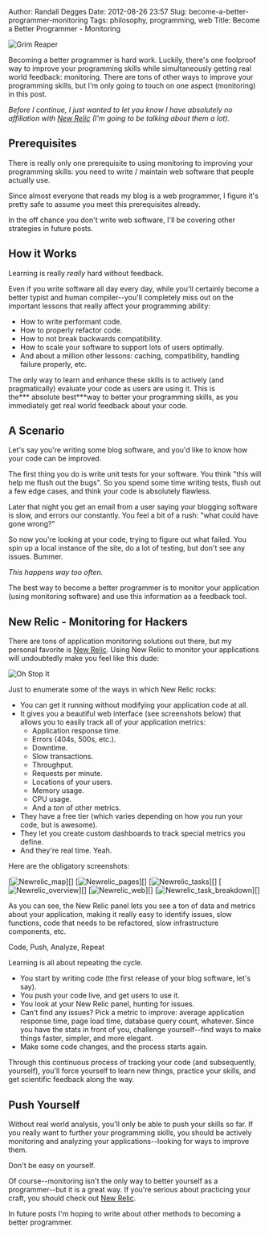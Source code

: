 Author: Randall Degges
Date: 2012-08-26 23:57
Slug: become-a-better-programmer-monitoring
Tags: philosophy, programming, web
Title: Become a Better Programmer - Monitoring


![Grim Reaper][]

Becoming a better programmer is hard work. Luckily, there's one foolproof way to
improve your programming skills while simultaneously getting real world
feedback: monitoring. There are tons of other ways to improve your programming
skills, but I'm only going to touch on one aspect (monitoring) in this post.

*Before I continue, I just wanted to let you know I have absolutely no
affiliation with [New Relic][] (I'm going to be talking about them a lot).*


## Prerequisites

There is really only one prerequisite to using monitoring to improving your
programming skills: you need to write / maintain web software that people
actually use.

Since almost everyone that reads my blog is a web programmer, I figure it's
pretty safe to assume you meet this prerequisites already.

In the off chance you don't write web software, I'll be covering other
strategies in future posts.


## How it Works

Learning is really *really* hard without feedback.

Even if you write software all day every day, while you'll certainly become a
better typist and human compiler--you'll completely miss out on the important
lessons that really affect your programming ability:

-   How to write performant code.
-   How to properly refactor code.
-   How to not break backwards compatibility.
-   How to scale your software to support lots of users optimally.
-   And about a million other lessons: caching, compatibility, handling failure
    properly, etc.

The only way to learn and enhance these skills is to actively (and
pragmatically) evaluate your code as users are using it. This is the*** absolute
best***way to better your programming skills, as you immediately get real world
feedback about your code.


## A Scenario

Let's say you're writing some blog software, and you'd like to know how your
code can be improved.

The first thing you do is write unit tests for your software. You think "this
will help me flush out the bugs". So you spend some time writing tests, flush
out a few edge cases, and think your code is absolutely flawless.

Later that night you get an email from a user saying your blogging software is
slow, and errors our constantly. You feel a bit of a rush: "what could have gone
wrong?"

So now you're looking at your code, trying to figure out what failed. You spin
up a local instance of the site, do a lot of testing, but don't see any issues.
Bummer.

*This happens way too often.*

The best way to become a better programmer is to monitor your application (using
monitoring software) and use this information as a feedback tool.


## New Relic - Monitoring for Hackers

There are tons of application monitoring solutions out there, but my personal
favorite is [New Relic][New Relic]. Using New Relic to monitor your applications will
undoubtedly make you feel like this dude:

![Oh Stop It][]

Just to enumerate some of the ways in which New Relic rocks:

-   You can get it running without modifying your application code at all.
-   It gives you a beautiful web interface (see screenshots below) that allows
    you to easily track all of your application metrics:
    -   Application response time.
    -   Errors (404s, 500s, etc.).
    -   Downtime.
    -   Slow transactions.
    -   Throughput.
    -   Requests per minute.
    -   Locations of your users.
    -   Memory usage.
    -   CPU usage.
    -   And a *ton* of other metrics. 
-   They have a free tier (which varies depending on how you run your code, but
    is awesome).
-   They let you create custom dashboards to track special metrics you define.
-   And they're real time. Yeah.

Here are the obligatory screenshots:

[![Newrelic_map][]][] [![Newrelic_pages][]][] [![Newrelic_tasks][]][]
[![Newrelic_overview][]][] [![Newrelic_web][]][]
[![Newrelic_task_breakdown][]][]

As you can see, the New Relic panel lets you see a ton of data and metrics about
your application, making it really easy to identify issues, slow functions, code
that needs to be refactored, slow infrastructure components, etc.

Code, Push, Analyze, Repeat

Learning is all about repeating the cycle.

-   You start by writing code (the first release of your blog software, let's
    say).
-   You push your code live, and get users to use it.
-   You look at your New Relic panel, hunting for issues.
-   Can't find any issues? Pick a metric to improve: average application
    response time, page load time, database query count, whatever. Since you
    have the stats in front of you, challenge yourself--find ways to make things
    faster, simpler, and more elegant.
-   Make some code changes, and the process starts again.

Through this continuous process of tracking your code (and subsequently,
yourself), you'll force yourself to learn new things, practice your skills, and
get scientific feedback along the way.


## Push Yourself

Without real world analysis, you'll only be able to push your skills so far. If
you really want to further your programming skills, you should be actively
monitoring and analyzing your applications--looking for ways to improve them.

Don't be easy on yourself.

Of course--monitoring isn't the only way to better yourself as a programmer--but
it is a great way. If you're serious about practicing your craft, you should
check out [New Relic][New Relic].

In future posts I'm hoping to write about other methods to becoming a better
programmer.


  [Grim Reaper]: /static/images/2012/grim_reaper_gesturing.png "Grim Reaper Gesturing"
  [New Relic]: http://newrelic.com/ "NewRelic - Shit just got real for programmers."
  [Oh Stop It]: http://getfile9.posterous.com/getfile/files.posterous.com/temp-2012-08-26/HxkrCyqIIuEbzEBabjkjopgChggFwoGIwvmDqJHHGbxqepEqhDekCqsbpBtp/oh-stop-it.png.scaled696.png "Oh Stop It!"
  [Newrelic_map]: http://getfile2.posterous.com/getfile/files.posterous.com/temp-2012-08-26/eEpnglEfotluvoJjHzjIcudIsysGreDtwxsbDdzIuGqpFofchlDulupjDdxt/newrelic_map.png.scaled696.png
  [Newrelic_pages]: http://getfile7.posterous.com/getfile/files.posterous.com/temp-2012-08-26/IkmJfqfDHtaHjrEfzAnmnveCHwDpydEyBfbkuyfcHhpJwBHmEBIFgjefecik/newrelic_pages.png.scaled696.png
  [Newrelic_tasks]: http://getfile3.posterous.com/getfile/files.posterous.com/temp-2012-08-26/HzgHlzrmwhzkDbcDEvJilyipmiIwypzqizmfEnAeuvClfGCfIuztjHgCxImj/newrelic_tasks.png.scaled696.png
  [Newrelic_overview]: http://getfile0.posterous.com/getfile/files.posterous.com/temp-2012-08-26/JuHyxljetFocnhwDkibufBAlGGFdasmByoJCtbFwpffloopbJkcEkpflvFvq/newrelic_overview.png.scaled696.png
  [Newrelic_web]: http://getfile2.posterous.com/getfile/files.posterous.com/temp-2012-08-26/tsiopFrwfAiCitaAqGncDCwlveDmuzvegncrDmhoBrFIGoBtcdibkFFuIbwu/newrelic_web.png.scaled696.png
  [Newrelic_task_breakdown]: http://getfile2.posterous.com/getfile/files.posterous.com/temp-2012-08-26/CdmlhvtspcIsDFeolEFJlgbDuEmgCmEhCzefAdsexIlICghBIGbleBtmicDs/newrelic_task_breakdown.png.scaled696.png
